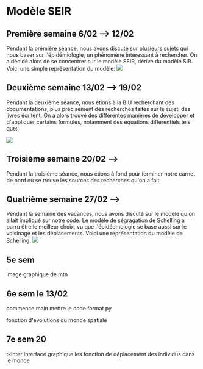# Modèle SEIR
## Première semaine 6/02 --> 12/02
Pendant la prémière séance, nous avons discuté sur plusieurs sujets qui nous baser sur l'épidémiologie, un phénomène intéressant à rechercher. On a décidé alors de se concentrer sur le modèle SEIR, dérivé du modèle SIR. Voici une simple représentation du modèle: ![](https://cdn.comsol.com/wordpress/sites/1/2020/04/SEIR-compartmental-model-schematic.png)

## Deuxième semaine 13/02 --> 19/02
Pendant la deuxième séance, nous étions à la B.U recherchant des documentations, plus précisement des recherches faites sur le sujet, des livres écritent.
On a alors trouvé des différentes manières de développer et d'appliquer certains formules, notamment des équations différentiels tels que: 

![](https://www.mmnp-journal.org/articles/mmnp/full_html/2020/01/mmnp200124/mmnp200124-eq2.png)
 
## Troisième semaine 20/02 --> 
Pendant la troisième séance, nous étions à fond pour terminer notre carnet de bord où se trouve les sources des recherches qu'on a fait. 

## Quatrième semaine 27/02 -->
Pendant la semaine des vacances, nous avons discuté sur le modèle qu'on allait impliqué sur notre code. Le modèle de ségragation de Schelling a parru être le meilleur choix, vu que l'épidéomologie se base aussi sur le voisinage et les déplacements. Voici une représentation du modèle de Schelling:
![](https://demonstrations.wolfram.com/SchellingsModelOfResidentialSegregation/img/popup_1.png)

## 5e sem
image graphique de mtn

## 6e sem le 13/02
commence main mettre le code format py

fonction d'évolutions du monde spatiale

## 7e sem 20 
tkinter  interface graphique    les fonction de déplacement des individus dans le monde     
